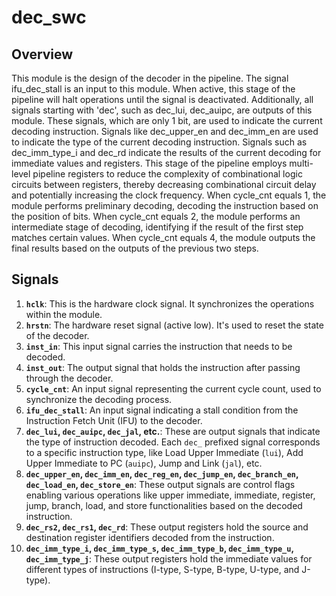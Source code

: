 # dec_swc

## Overview

This module is the design of the decoder in the pipeline. The signal ifu\_dec\_stall is an input to this module. When active, this stage of the pipeline will halt operations until the signal is deactivated. Additionally, all signals starting with 'dec', such as dec\_lui, dec\_auipc, are outputs of this module. These signals, which are only 1 bit, are used to indicate the current decoding instruction. Signals like dec\_upper\_en and dec\_imm\_en are used to indicate the type of the current decoding instruction. Signals such as dec\_imm\_type\_i and dec\_rd indicate the results of the current decoding for immediate values and registers. This stage of the pipeline employs multi-level pipeline registers to reduce the complexity of combinational logic circuits between registers, thereby decreasing combinational circuit delay and potentially increasing the clock frequency. When cycle\_cnt equals 1, the module performs preliminary decoding, decoding the instruction based on the position of bits. When cycle\_cnt equals 2, the module performs an intermediate stage of decoding, identifying if the result of the first step matches certain values. When cycle\_cnt equals 4, the module outputs the final results based on the outputs of the previous two steps.

## Signals

1. **`hclk`**: This is the hardware clock signal. It synchronizes the operations within the module.
2. **`hrstn`**: The hardware reset signal (active low). It's used to reset the state of the decoder.
3. **`inst_in`**: This input signal carries the instruction that needs to be decoded.
4. **`inst_out`**: The output signal that holds the instruction after passing through the decoder.
5. **`cycle_cnt`**: An input signal representing the current cycle count, used to synchronize the decoding process.
6. **`ifu_dec_stall`**: An input signal indicating a stall condition from the Instruction Fetch Unit (IFU) to the decoder.
7. **`dec_lui`, `dec_auipc`, `dec_jal`, etc.**: These are output signals that indicate the type of instruction decoded. Each `dec_` prefixed signal corresponds to a specific instruction type, like Load Upper Immediate (`lui`), Add Upper Immediate to PC (`auipc`), Jump and Link (`jal`), etc.
8. **`dec_upper_en`, `dec_imm_en`, `dec_reg_en`, `dec_jump_en`, `dec_branch_en`, `dec_load_en`, `dec_store_en`**: These output signals are control flags enabling various operations like upper immediate, immediate, register, jump, branch, load, and store functionalities based on the decoded instruction.
9. **`dec_rs2`, `dec_rs1`, `dec_rd`**: These output registers hold the source and destination register identifiers decoded from the instruction.
10. **`dec_imm_type_i`, `dec_imm_type_s`, `dec_imm_type_b`, `dec_imm_type_u`, `dec_imm_type_j`**: These output registers hold the immediate values for different types of instructions (I-type, S-type, B-type, U-type, and J-type).